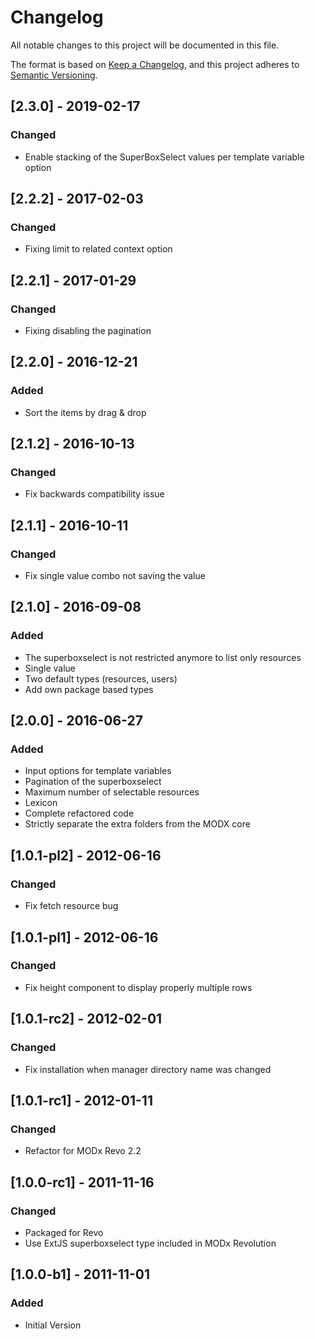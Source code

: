 # Changelog
All notable changes to this project will be documented in this file.

The format is based on [Keep a Changelog](https://keepachangelog.com/en/1.0.0/),
and this project adheres to [Semantic Versioning](https://semver.org/spec/v2.0.0.html).

## [2.3.0] - 2019-02-17
### Changed
- Enable stacking of the SuperBoxSelect values per template variable option

## [2.2.2] - 2017-02-03
### Changed
- Fixing limit to related context option

## [2.2.1] - 2017-01-29 
### Changed
- Fixing disabling the pagination

## [2.2.0] - 2016-12-21
### Added
- Sort the items by drag & drop

## [2.1.2] - 2016-10-13
### Changed
- Fix backwards compatibility issue

## [2.1.1] - 2016-10-11
### Changed
- Fix single value combo not saving the value

## [2.1.0] - 2016-09-08
### Added
- The superboxselect is not restricted anymore to list only resources
- Single value
- Two default types (resources, users)
- Add own package based types

## [2.0.0] - 2016-06-27
### Added
- Input options for template variables
- Pagination of the superboxselect
- Maximum number of selectable resources
- Lexicon
- Complete refactored code
- Strictly separate the extra folders from the MODX core

## [1.0.1-pl2] - 2012-06-16
### Changed
- Fix fetch resource bug

## [1.0.1-pl1] - 2012-06-16
### Changed
- Fix height component to display properly multiple rows

## [1.0.1-rc2] - 2012-02-01
### Changed
- Fix installation when manager directory name was changed

## [1.0.1-rc1] - 2012-01-11
### Changed
- Refactor for MODx Revo 2.2

## [1.0.0-rc1] - 2011-11-16
### Changed
- Packaged for Revo
- Use ExtJS superboxselect type included in MODx Revolution

## [1.0.0-b1] - 2011-11-01
### Added
- Initial Version
